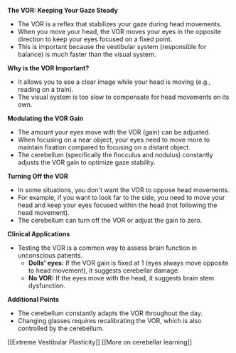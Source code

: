 
**The VOR: Keeping Your Gaze Steady**

- The VOR is a reflex that stabilizes your gaze during head movements.
- When you move your head, the VOR moves your eyes in the opposite direction to keep your eyes focused on a fixed point.
- This is important because the vestibular system (responsible for balance) is much faster than the visual system.

**Why is the VOR Important?**

- It allows you to see a clear image while your head is moving (e.g., reading on a train).
- The visual system is too slow to compensate for head movements on its own.

**Modulating the VOR Gain**

- The amount your eyes move with the VOR (gain) can be adjusted.
- When focusing on a near object, your eyes need to move more to maintain fixation compared to focusing on a distant object.
- The cerebellum (specifically the flocculus and nodulus) constantly adjusts the VOR gain to optimize gaze stability.

**Turning Off the VOR**

- In some situations, you don't want the VOR to oppose head movements.
- For example, if you want to look far to the side, you need to move your head and keep your eyes focused within the head (not following the head movement).
- The cerebellum can turn off the VOR or adjust the gain to zero.

**Clinical Applications**

- Testing the VOR is a common way to assess brain function in unconscious patients.
    - **Dolls' eyes:** If the VOR gain is fixed at 1 (eyes always move opposite to head movement), it suggests cerebellar damage.
    - **No VOR:** If the eyes move with the head, it suggests brain stem dysfunction.

**Additional Points**

- The cerebellum constantly adapts the VOR throughout the day.
- Changing glasses requires recalibrating the VOR, which is also controlled by the cerebellum.

[[Extreme Vestibular Plasticity]]
[[More on cerebellar learning]]